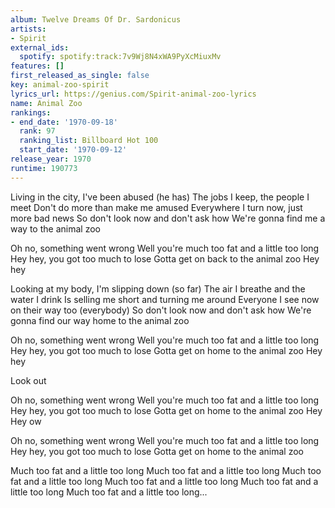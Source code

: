 ```yaml
---
album: Twelve Dreams Of Dr. Sardonicus
artists:
- Spirit
external_ids:
  spotify: spotify:track:7v9Wj8N4xWA9PyXcMiuxMv
features: []
first_released_as_single: false
key: animal-zoo-spirit
lyrics_url: https://genius.com/Spirit-animal-zoo-lyrics
name: Animal Zoo
rankings:
- end_date: '1970-09-18'
  rank: 97
  ranking_list: Billboard Hot 100
  start_date: '1970-09-12'
release_year: 1970
runtime: 190773
---
```

Living in the city, I've been abused (he has)
The jobs I keep, the people I meet
Don't do more than make me amused
Everywhere I turn now, just more bad news
So don't look now and don't ask how
We're gonna find me a way to the animal zoo


Oh no, something went wrong
Well you're much too fat and a little too long
Hey hey, you got too much to lose
Gotta get on back to the animal zoo
Hey hey


Looking at my body, I'm slipping down (so far)
The air I breathe and the water I drink
Is selling me short and turning me around
Everyone I see now on their way too (everybody)
So don't look now and don't ask how
We're gonna find our way home to the animal zoo


Oh no, something went wrong
Well you're much too fat and a little too long
Hey hey, you got too much to lose
Gotta get on home to the animal zoo
Hey hey

Look out


Oh no, something went wrong
Well you're much too fat and a little too long
Hey hey, you got too much to lose
Gotta get on home to the animal zoo
Hey Hey ow


Oh no, something went wrong
Well you're much too fat and a little too long
Hey hey, you got too much to lose
Gotta get on home to the animal zoo

Much too fat and a little too long
Much too fat and a little too long
Much too fat and a little too long
Much too fat and a little too long
Much too fat and a little too long
Much too fat and a little too long...

